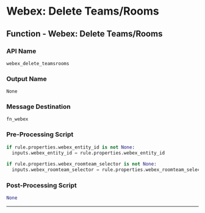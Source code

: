 <!--
    DO NOT MANUALLY EDIT THIS FILE
    THIS FILE IS AUTOMATICALLY GENERATED WITH resilient-sdk codegen
-->

# Webex: Delete Teams/Rooms

## Function - Webex: Delete Teams/Rooms

### API Name
`webex_delete_teamsrooms`

### Output Name
`None`

### Message Destination
`fn_webex`

### Pre-Processing Script
```python
if rule.properties.webex_entity_id is not None:
  inputs.webex_entity_id = rule.properties.webex_entity_id
    
if rule.properties.webex_roomteam_selector is not None:
  inputs.webex_roomteam_selector = rule.properties.webex_roomteam_selector

```

### Post-Processing Script
```python
None
```

---

